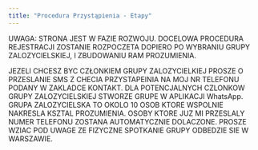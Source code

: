 ```yaml
---
title: "Procedura Przystąpienia - Etapy"
---
```


UWAGA: STRONA JEST W FAZIE ROZWOJU. 
DOCELOWA PROCEDURA REJESTRACJI ZOSTANIE ROZPOCZETA DOPIERO PO WYBRANIU GRUPY ZALOZYCIELSKIEJ, I ZBUDOWANIU RAM PROZUMIENIA.

JEZELI CHCESZ BYC CZŁONKIEM GRUPY ZALOZYCIELKIEJ PROSZE O PRZESLANIE SMS Z CHECIA PRZYSTAPEINIA NA MOJ NR TELEFONU PODANY W ZAKLADCE KONTAKT. DLA POTENCJALNYCH CZLONKOW GRUPY ZALOZYCIELSKIEJ STWORZE GRUPE W APLIKACJI WhatsApp.
GRUPA ZALOZYCIELSKA TO OKOLO 10 OSOB KTORE WSPOLNIE NAKRESLA KSZTAL PROZUMIENIA.
OSOBY KTORE JUZ MI PRZESLALY NUMER TELEFONU ZOSTANA AUTOMATYCZNIE DOLACZONE. PROSZE WZIAC POD UWAGE ZE FIZYCZNE SPOTKANIE GRUPY ODBEDZIE SIE W WARSZAWIE.